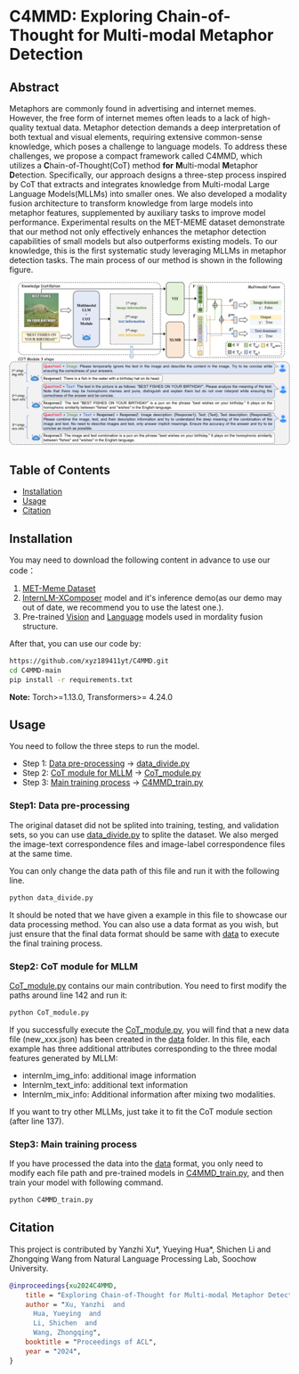 # C4MMD: Exploring Chain-of-Thought for Multi-modal Metaphor Detection

## Abstract
Metaphors are commonly found in advertising and internet memes. However, the free form of internet memes often leads to a lack of high-quality textual data. Metaphor detection demands a deep interpretation of both textual and visual elements, requiring extensive common-sense knowledge, which poses a challenge to language models. To address these challenges, we propose a compact framework called C4MMD, which utilizes a **C**hain-of-Thought(CoT) method **for** **M**ulti-modal **M**etaphor **D**etection. Specifically, our approach designs a three-step process inspired by CoT that extracts and integrates knowledge from Multi-modal Large Language Models(MLLMs) into smaller ones. We also developed a modality fusion architecture to transform knowledge from large models into metaphor features, supplemented by auxiliary tasks to improve model performance. Experimental results on the MET-MEME dataset demonstrate that our method not only effectively enhances the metaphor detection capabilities of small models but also outperforms existing models. To our knowledge, this is the first systematic study leveraging MLLMs in metaphor detection tasks.
The main process of our method is shown in the following figure.

 ![An illustration of C4MMD using the MLLM for multi-modal metaphor detection.](structure.png "Main structure")



## Table of Contents

- [Installation](#installation)
- [Usage](#usage)
- [Citation](#Citation)

## Installation

You may need to download the following content in advance to use our code：
1. [MET-Meme Dataset](https://github.com/liaolianfoka/MET-Meme-A-Multi-modal-Meme-Dataset-Rich-in-Metaphors)
2. [InternLM-XComposer](https://github.com/InternLM/InternLM-XComposer) model and it's inference demo(as our demo may out of date, we recommend you to use the latest one.).
3. Pre-trained [Vision](https://huggingface.co/google/vit-base-patch16-224) and [Language](https://huggingface.co/FacebookAI/xlm-roberta-base) models used in mordality fusion structure.

After that, you can use our code by:
```bash
https://github.com/xyz189411yt/C4MMD.git
cd C4MMD-main
pip install -r requirements.txt
```
**Note:** Torch>=1.13.0, Transformers>= 4.24.0

## Usage

You need to follow the three steps to run the model.

- Step 1: [Data pre-processing](#Data-pre-processing) -> [data_divide.py](data_divide.py)
- Step 2: [CoT module for MLLM](#CoT-module-for-MLLM) -> [CoT_module.py](CoT_module.py)
- Step 3: [Main training process](#Main-training-process) -> [C4MMD_train.py](C4MMD_train.py)

### Step1: Data pre-processing

The original dataset did not be splited into training, testing, and validation sets, so you can use [data_divide.py](data_divide.py) to splite the dataset. We also merged the image-text correspondence files and image-label correspondence files at the same time.

You can only change the data path of this file and run it with the following line.

```bash
python data_divide.py
```

It should be noted that we have given a example in this file to showcase our data processing method. You can also use a data format as you wish, but just ensure that the final data format should be same with [data](/data) to execute the final training process.


### Step2: CoT module for MLLM

[CoT_module.py](CoT_module.py) contains our main contribution.
You need to first modify the paths around line 142 and run it:

```bash
python CoT_module.py
```
If you successfully execute the [CoT_module.py](CoT_module.py), you will find that a new data file (new_xxx.json) has been created in the [data](/data) folder. In this file, each example has three additional attributes corresponding to the three modal features generated by MLLM: 
- internlm_img_info: additional image information
- Internlm_text_info: additional text information
- Internlm_mix_info: Additional information after mixing two modalities.

If you want to try other MLLMs, just take it to fit the CoT module section (after line 137).

### Step3: Main training process

If you have processed the data into the [data](/data) format, you only need to modify each file path and pre-trained models in [C4MMD_train.py](C4MMD_train.py), and then train your model with following command.

```bash
python C4MMD_train.py
```

## Citation
This project is contributed by Yanzhi Xu*, Yueying Hua*, Shichen Li and Zhongqing Wang from Natural Language Processing Lab, Soochow University.

```bib
@inproceedings{xu2024C4MMD,
    title = "Exploring Chain-of-Thought for Multi-modal Metaphor Detection",
    author = "Xu, Yanzhi  and
      Hua, Yueying  and
      Li, Shichen  and
      Wang, Zhongqing",
    booktitle = "Proceedings of ACL",
    year = "2024",
}
```
